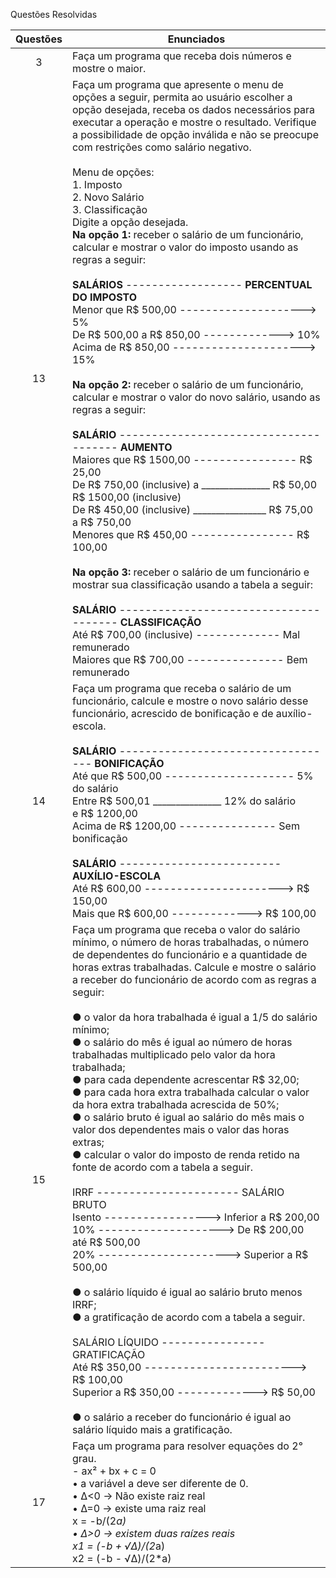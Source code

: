 Questões Resolvidas 

| Questões | Enunciados |
| :-------------: | ------------- |
| 3 | Faça um programa que receba dois números e mostre o maior. |
| 13 | Faça um programa que apresente o menu de opções a seguir, permita ao usuário escolher a opção desejada, receba os dados necessários para executar a operação e mostre o resultado. Verifique a possibilidade de opção inválida e não se preocupe com restrições como salário negativo. <br> <br> Menu de opções: <br> 1. Imposto <br> 2. Novo Salário <br> 3. Classificação <br> Digite a opção desejada. <br> **Na opção 1:** receber o salário de um funcionário, calcular e mostrar o valor do imposto usando as regras a seguir: <br> <br> **SALÁRIOS** ------------------ **PERCENTUAL DO IMPOSTO** <br> Menor que R$ 500,00 --------------------> 5% <br> De R$ 500,00 a R$ 850,00 -------------> 10% <br> Acima de R$ 850,00 ---------------------> 15% <br> <br> **Na opção 2:** receber o salário de um funcionário, calcular e mostrar o valor do novo salário, usando as regras a seguir: <br> <br> **SALÁRIO** -------------------------------------- **AUMENTO** <br> Maiores que R$ 1500,00 ---------------- R$ 25,00 <br> De R$ 750,00 (inclusive) a _______________ R$ 50,00  <br> R$ 1500,00 (inclusive)  <br> De R$ 450,00 (inclusive) ________________ R$ 75,00 <br> a R$ 750,00  <br> Menores que R$ 450,00 ---------------- R$ 100,00 <br> <br> **Na opção 3:** receber o salário de um funcionário e mostrar sua classificação usando a tabela a seguir: <br> <br> **SALÁRIO** -------------------------------------- **CLASSIFICAÇÃO** <br> Até R$ 700,00 (inclusive) ------------- Mal remunerado <br> Maiores que R$ 700,00 --------------- Bem remunerado <br>  |
| 14 | Faça um programa que receba o salário de um funcionário, calcule e mostre o novo salário desse funcionário, acrescido de bonificação e de auxílio-escola. <br> <br> **SALÁRIO** ---------------------------------- **BONIFICAÇÃO** <br> Até que R$ 500,00 -------------------- 5% do salário <br> Entre R$ 500,01 _______________ 12% do salário  <br> e R$ 1200,00 <br> Acima de R$ 1200,00 --------------- Sem bonificação  <br> <br>  **SALÁRIO** ------------------------- **AUXÍLIO-ESCOLA** <br> Até R$ 600,00 ----------------------> R$ 150,00 <br> Mais que R$ 600,00 -------------> R$ 100,00  |
| 15 | Faça um programa que receba o valor do salário mínimo, o número de horas trabalhadas, o número de dependentes do funcionário e a quantidade de horas extras trabalhadas. Calcule e mostre o salário a receber do funcionário de acordo com as regras a seguir: <br> <br> ● o valor da hora trabalhada é igual a 1/5 do salário mínimo; <br> ● o salário do mês é igual ao número de horas trabalhadas multiplicado pelo valor da hora trabalhada; <br> ● para cada dependente acrescentar R$ 32,00; <br> ● para cada hora extra trabalhada calcular o valor da hora extra trabalhada acrescida de 50%; <br> ● o salário bruto é igual ao salário do mês mais o valor dos dependentes mais o valor das horas extras; <br> ● calcular o valor do imposto de renda retido na fonte de acordo com a tabela a seguir. <br> <br> IRRF ---------------------- SALÁRIO BRUTO <br> Isento -----------------> Inferior a R$ 200,00 <br> 10% --------------------> De R$ 200,00 até R$ 500,00 <br> 20% ---------------------> Superior a R$ 500,00 <br> <br> ● o salário líquido é igual ao salário bruto menos IRRF; <br>  ● a gratificação de acordo com a tabela a seguir. <br> <br> SALÁRIO LÍQUIDO ---------------- GRATIFICAÇÃO <br> Até R$ 350,00 ------------------------> R$ 100,00 <br> Superior a R$ 350,00 -------------> R$ 50,00 <br> <br> ● o salário a receber do funcionário é igual ao salário líquido mais a gratificação.
| 17 | Faça um programa para resolver equações do 2° grau. <br> - ax² + bx + c = 0 <br> • a variável a deve ser diferente de 0. <br> • Δ<0 -> Não existe raiz real <br> • Δ=0 -> existe uma raiz real <br> x = -b/(2*a) <br> • Δ>0 -> existem duas raízes reais <br> x1 = (-b + √Δ)/(2*a) <br> x2 = (-b - √Δ)/(2*a) |
